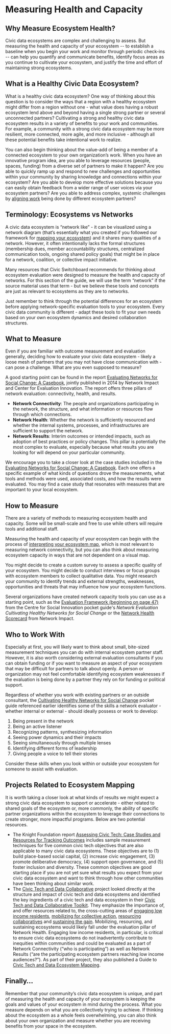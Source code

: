 # Measuring Health and Capacity

## **Why Measure Ecosystem Health?**

Civic data ecosystems are complex and challenging to assess. But measuring the health and capacity of your ecosystem -- to establish a baseline when you begin your work and monitor through periodic check-ins -- can help you quantify and communicate benefits, identify focus areas as you continue to cultivate your ecosystem, and justify the time and effort of maintaining strong ecosystems.

## What is a Healthy Civic Data Ecosystem?

What is a healthy civic data ecosystem? One way of thinking about this question is to consider the ways that a region with a healthy ecosystem might differ from a region without one - what value does having a robust ecosystem lend above and beyond having a single strong partner or several unconnected partners? Cultivating a strong and healthy civic data ecosystem results in a variety of benefits to your work and communities. For example, a community with a strong civic data ecosystem may be more resilient, more connected, more agile, and more inclusive - although all these potential benefits take intentional work to realize.

You can also begin thinking about the value-add of being a member of a connected ecosystem to your own organization’s work. When you have an innovative program idea, are you able to leverage resources \(people, spaces, funding\) from a diverse set of partners to make it happen? Are you able to quickly ramp up and respond to new challenges and opportunities within your community by sharing knowledge and connections within your ecosystem? Are you able to develop more effective solutions because you can easily obtain feedback from a wider range of user voices via your ecosystem partners? Are you able to address complex, systemic challenges by [aligning work](https://www.fastcompany.com/3047313/5-steps-to-cultivating-a-civic-startup-ecosystem-according-to-civic-entrepreneurs) being done by different ecosystem partners?

## Terminology: Ecosystems vs Networks

A civic data ecosystem is “network like” - it can be visualized using a network diagram \(that’s essentially what you created if you followed our framework for [mapping your ecosystem](https://civic-switchboard.gitbook.io/guide/understanding/mapping-your-ecosystem#mapping-your-ecosystem)\) and it shares many qualities of a network. However, it often intentionally lacks the formal structures \(membership dues, member accountability structures, centralized communication tools, ongoing shared policy goals\) that might be in place for a network, coalition, or collective impact initiative.

Many resources that Civic Switchboard recommends for thinking about ecosystem evaluation were designed to measure the health and capacity of networks. For this section of the guide, we will use the term “network” if the source material uses that term - but we believe these tools and concepts are just as relevant to ecosystems as they are to networks.

Just remember to think through the potential differences for an ecosystem before applying network-specific evaluation tools to your ecosystem. Every civic data community is different - adapt these tools to fit your own needs based on your own ecosystem dynamics and desired collaboration structures.

## What to Measure

Even if you are familiar with outcome measurement and evaluation generally, deciding how to evaluate your civic data ecosystem - likely a loose mesh of partners that you may not have close communication with - can pose a challenge. What are you even supposed to measure?

A good starting point can be found in the report [Evaluating Networks for Social Change: A Casebook](http://www.networkimpact.org/wp-content/uploads/2014/10/NetworkEvalGuidePt2_Casebook_Rev.pdf), jointly published in 2014 by Network Impact and Center for Evaluation Innovation. The report offers three pillars of network evaluation: connectivity, health, and results.

* **Network Connectivity**: The people and organizations participating in the network, the structure, and what information or resources flow through which connections.
* **Network Health**: Whether the network is sufficiently resourced and whether the internal systems, processes, and infrastructures are sufficient to support the network.
* **Network Results**: Interim outcomes or intended impacts, such as adoption of best practices or policy changes. This pillar is potentially the most complex to evaluate, especially because what results you are looking for will depend on your particular community.

We encourage you to take a closer look at the case studies included in the [Evaluating Networks for Social Change: A Casebook](http://www.networkimpact.org/wp-content/uploads/2014/10/NetworkEvalGuidePt2_Casebook_Rev.pdf). Each one offers a specific example of what kinds of questions drove the measurements, what tools and methods were used, associated costs, and how the results were evaluated. You may find a case study that resonates with measures that are important to your local ecosystem.

## How to Measure

There are a variety of methods to measuring ecosystem health and capacity.  Some will be small-scale and free to use while others will require tools and additional staff.

Measuring the health and capacity of your ecosystem can begin with the process of [interpreting your ecosystem map](https://civic-switchboard.gitbook.io/guide/understanding/mapping-your-ecosystem#interpreting-the-mapping), which is most relevant to measuring network connectivity, but you can also think about measuring ecosystem capacity in ways that are not dependent on a visual map.

You might decide to create a custom survey to assess a specific quality of your ecosystem. You might decide to conduct interviews or focus groups with ecosystem members to collect qualitative data. You might research your community to identify trends and external strengths, weaknesses, opportunities and threats that may influence how your ecosystem functions.

Several organizations have created network capacity tools you can use as a starting point, such as the [Evaluation Framework \(beginning on page 47\)](https://socialinnovation.org/wp-content/uploads/2016/08/NetworkEvaluation_Pocket_english.pdf) from the Centre for Social Innovation pocket guide's _Network Evaluation Cultivating Healthy Networks for Social Change_ or the [Network Health Scorecard](http://networkimpact.org/downloads/NH_Scorecard.pdf) from Network Impact.

## Who to Work With

Especially at first, you will likely want to think about small, bite-sized measurement techniques you can do with internal ecosystem partner staff. However, it is also worth considering external evaluation consultants if you can obtain funding or if you want to measure an aspect of your ecosystem that may be difficult for partners to talk about openly. A person or organization may not feel comfortable identifying ecosystem weaknesses if the evaluation is being done by a partner they rely on for funding or political support.

Regardless of whether you work with existing partners or an outside consultant, the [Cultivating Healthy Networks for Social Change](http://socialinnovation.ca/sites/socialinnovation.ca/files/NetworkEvaluation_Pocket_english.pdf) pocket guide referenced earlier identifies some of the skills a network evaluator - whether internal or external - should ideally possess or work to develop:

1. Being present in the network
2. Being an active listener
3. Recognizing patterns, synthesizing information
4. Seeing power dynamics and their impacts
5. Seeing simultaneously through multiple lenses
6. Identifying different forms of leadership
7. Giving people a voice to tell their stories

Consider these skills when you look within or outside your ecosystem for someone to assist with evaluation.

## Projects Related to Ecosystem Mapping

It is worth taking a closer look at what kinds of results we might expect a strong civic data ecosystem to support or accelerate - either related to shared goals of the ecosystem or, more commonly, the ability of specific partner organizations within the ecosystem to leverage their connections to create stronger, more impactful programs. Below are two potential resources.

* The Knight Foundation report [Assessing Civic Tech: Case Studies and Resources for Tracking Outcomes](https://knightfoundation.org/reports/assessing-civic-tech-case-studies-and-resources-tr/) includes sample measurement techniques for five common civic tech objectives that are also applicable to many civic data ecosystems. These objectives are to \(1\) build place-based social capital, \(2\) increase civic engagement, \(3\) promote deliberative democracy, \(4\) support open governance, and \(5\) foster inclusion and diversity. These common objectives are good starting place if you are not yet sure what results you expect from your civic data ecosystem and want to think through how other communities have been thinking about similar work.
* The [Civic Tech and Data Collaborative](https://livingcities.org/blog/1138-the-civic-tech-and-data-collaborative-who-we-are/) project looked directly at the structure and impact of civic tech and data ecosystems and identified the key ingredients of a civic tech and data ecosystem in their [Civic Tech and Data Collaborative Toolkit](https://medium.com/civic-tech-data-collaborative/toolkit/home). They emphasize the importance of, and offer resources related to, the cross-cutting areas of [engaging low income residents](https://medium.com/civic-tech-data-collaborative/the-ctdc-toolkit-engaging-low-income-residents-96caa7b7fcc8), [mobilizing for collective action](https://medium.com/civic-tech-data-collaborative/the-ctdc-toolkit-mobilizing-for-collective-action-e9c4b6eb31c3), [resourcing collaboratives](https://medium.com/civic-tech-data-collaborative/the-ctdc-toolkit-resourcing-collaboratives-30f49501cfb9) and [sustaining the gain](https://medium.com/civic-tech-data-collaborative/the-ctdc-toolkit-sustaining-the-gain-632c813d16fe).  Mobilizing, resourcing, and sustaining ecosystems would likely fall under the evaluation pillar of Network Health. Engaging low income residents, in particular, is critical to ensure civic data ecosystems do not inadvertently contribute to inequities within communities and could be evaluated as a part of Network Connectivity \(“who is participating”\) as well as Network Results \(“are the participating ecosystem partners reaching low income audiences?”\).   As part of their project, they also published a Guide to [Civic Tech and Data Ecosystem Mapping](https://medium.com/civic-tech-data-collaborative/the-civic-tech-and-data-collaborative-guide-to-civic-tech-data-ecosystem-mapping-f94bc1665548?email=kpettitdc%40me.com&g-recaptcha-response).

## Finally…

Remember that your community’s civic data ecosystem is unique, and part of measuring the health and capacity of your ecosystem is keeping the goals and values of your ecosystem in mind during the process. What you measure depends on what you are collectively trying to achieve. If thinking about the ecosystem as a whole feels overwhelming, you can also think about your own organization and measure whether you are receiving benefits from your space in the ecosystem.  


